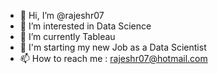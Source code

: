 - 👋 Hi, I’m @rajeshr07
- 👀 I’m interested in Data Science
- 🌱 I’m currently Tableau 
- 💞️ I'm starting my new Job as a Data Scientist
- 📫 How to reach me : rajeshr07@hotmail.com

<!---
rajeshr07/rajeshr07 is a ✨ special ✨ repository because its `README.md` (this file) appears on your GitHub profile.
You can click the Preview link to take a look at your changes.
--->
